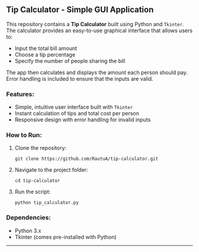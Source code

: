 ## Tip Calculator - Simple GUI Application

This repository contains a **Tip Calculator** built using Python and `Tkinter`. The calculator provides an easy-to-use graphical interface that allows users to:

- Input the total bill amount
- Choose a tip percentage
- Specify the number of people sharing the bill

The app then calculates and displays the amount each person should pay. Error handling is included to ensure that the inputs are valid.

### Features:
- Simple, intuitive user interface built with `Tkinter`
- Instant calculation of tips and total cost per person
- Responsive design with error handling for invalid inputs

### How to Run:
1. Clone the repository:
   ```
   git clone https://github.com/RautuA/tip-calculator.git
   ```
2. Navigate to the project folder:
   ```
   cd tip-calculator
   ```
3. Run the script:
   ```
   python tip_calculator.py
   ```

### Dependencies:
- Python 3.x
- Tkinter (comes pre-installed with Python)



---

